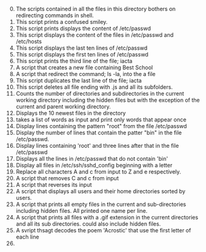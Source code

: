 0. The scripts contained in all the files in this directory bothers on redirecting commands in shell.
1. This script prints a confused smiley.
2. This script prints displays the content of /etc/passwd
3. This script displays the content of the files in /etc/passwd and /etc/hosts
4. This script displays the last ten lines of /etc/passwd
5. This script displays the first ten lines of /etc/passwd
6. This script prints the third line of the file; iacta
7. A script that creates a new file containing Best School
8. A script that redirect the command; ls -la, into the a file
9. This script duplicates the last line of the file; iacta
10. This script deletes all file ending with .js and all its subfolders.
11. Counts the number of directories and subdirectories in the current working directory including the hidden files but with the exception of the current and parent working directory. 
12. Displays the 10 newest files in the directory
13. takes a list of words as input and print only words that appear once
14. Display lines containing the pattern "root" from the file /etc/passwd 
15. Display the number of lines that contain the patter "bin" in the file /etc/passwd.
16. Display lines containing 'root' and three lines after that in the file /etc/passwd
17. Displays all the lines in /etc/passwd that do not contain 'bin'
18. Display all files in /etc/ssh/sshd_config beginning with a letter
19. Replace all characters A and c from input to Z and e respectively.
20. A script that removes C and c from input
21. A script that reverses its input
22. A script that displays all users and their home directories sorted by users. 
100. A script that prints all empty files in the current and sub-directories including hidden files. All printed one name per line.
101. A script that prints all files with a .gif extension in the current directories and all its sub directories. could also include hidden files.
102. A svript thsagt decodes the poem 'Acrostic' that use the first letter of each line
103. 
